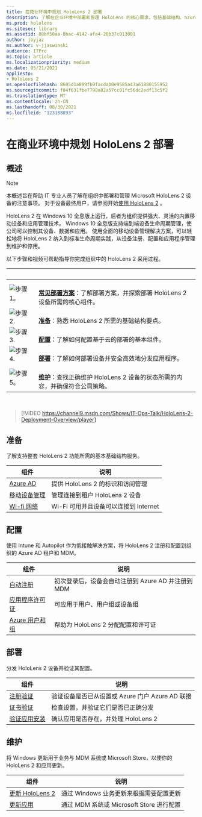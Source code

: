 ```yaml
---
title: 在商业环境中规划 HoloLens 2 部署
description: 了解在企业环境中部署和管理 HoloLens 的核心需求，包括基础结构、azure active directory 和移动设备管理。
ms.prod: hololens
ms.sitesec: library
ms.assetid: 88bf50aa-0bac-4142-afa4-20b37c013001
author: joyjaz
ms.author: v-jjaswinski
audience: ITPro
ms.topic: article
ms.localizationpriority: medium
ms.date: 05/21/2021
appliesto:
- HoloLens 2
ms.openlocfilehash: 8605d1a889fb9facdab0e9585a43a61880155952
ms.sourcegitcommit: f04f631fbe7798a82a57cc01fc56dc2edf13c5f2
ms.translationtype: MT
ms.contentlocale: zh-CN
ms.lasthandoff: 08/30/2021
ms.locfileid: "123188893"
---
```

# <a name="planning-hololens-2-deployment-in-a-commercial-environment"></a>在商业环境中规划 HoloLens 2 部署

## <a name="overview"></a>概述

> [!NOTE]
> 本概述旨在帮助 IT 专业人员了解在组织中部署和管理 Microsoft HoloLens 2 设备的注意事项。 对于设备最终用户，请参阅开始[使用 HoloLens 2](hololens2-setup.md) 。

HoloLens 2 在 Windows 10 全息版上运行，后者为组织提供强大、灵活的内置移动设备和应用管理技术。 Windows 10 全息版支持端到端设备生命周期管理，使公司可以控制其设备、数据和应用。 使用全面的移动设备管理解决方案，可以轻松地将 HoloLens 2 纳入到标准生命周期实践，从设备注册、配置和应用程序管理到维护和停用。

以下步骤和视频可帮助指导你完成组织中的 HoloLens 2 采用过程。

| &nbsp; | &nbsp; |
|--|--|
| ![步骤 1。](images/1green.png)| <br/> **[常见部署方案](hololens-requirements.md)**：了解部署方案，并探索部署 HoloLens 2 设备所需的核心组件。 |
| ![步骤 2.](images/2green.png)| <br/> **[准备](#prepare)**：熟悉 HoloLens 2 所需的基础结构要点。 |
| ![步骤 3.](images/3green.png) | <br/> **[配置](#configure)**：了解如何配置基于云的部署的基本组件。 |
| ![步骤 4.](images/4green.png) | <br/> **[部署](#deploy)**：了解如何部署设备并安全高效地分发应用程序。 |
| ![步骤 5。](images/5green.png) | <br/> **[维护](#maintain)**：查找正确维护 HoloLens 2 设备的状态所需的内容，并确保符合公司策略。 |

<br/>

> [!VIDEO https://channel9.msdn.com/Shows/IT-Ops-Talk/HoloLens-2-Deployment-Overview/player]

## <a name="prepare"></a>准备

了解支持整套 HoloLens 2 功能所需的基本基础结构服务。

| 组件 | 说明 |
|-----------|------------|
| [Azure AD](hololens-identity.md) | 提供 HoloLens 2 的标识和访问管理  |
| [移动设备管理](hololens-mdm-configure.md)| 管理连接到租户 HoloLens 2 设备  |
| [Wi-fi 网络](hololens-commercial-infrastructure.md)| Wi-Fi 可用并且设备可以连接到 Internet  |

## <a name="configure"></a>配置

使用 Intune 和 Autopilot 作为低接触解决方案，将 HoloLens 2 注册和配置到组织的 Azure AD 租户和 MDM。

| 组件 | 说明 |
|-----------|------------|
| [自动注册](hololens-enroll-mdm.md#auto-enrollment-in-mdm) | 初次登录后，设备会自动注册到 Azure AD 并注册到 MDM  |
| [应用程序许可证](hololens2-cloud-connected-configure.md#application-licenses)| 可应用于用户、用户组或设备组  |
| [Azure 用户和组](hololens2-cloud-connected-configure.md#azure-users-and-groups) | 帮助为 HoloLens 2 分配配置和许可证  |

## <a name="deploy"></a>部署

分发 HoloLens 2 设备并验证其配置。 

| 组件 | 说明 |
|-----------|------------|
| [注册验证](hololens2-corp-connected-deploy.md#enrollment-validation) | 验证设备是否已从设置或 Azure 门户 Azure AD 联接 |
| [证书验证](hololens2-corp-connected-deploy.md#wi-fi-certificate-validation) | 检查设置，并验证它们是否已正确分发 |
| [验证应用安装](hololens2-corp-connected-deploy.md#validate-lob-app-install) | 确认应用是否存在，并处理 HoloLens 2 |

## <a name="maintain"></a>维护

将 Windows 更新用于业务与 MDM 系统或 Microsoft Store，以使你的 HoloLens 2 和应用更新。

| 组件 | 说明 |
|-----------|------------|
| [更新 HoloLens 2](hololens-updates.md) | 通过 Windows 业务更新来根据需要配置更新 |
| [更新应用](app-deploy-overview.md) | 通过 MDM 系统或 Microsoft Store 进行配置
